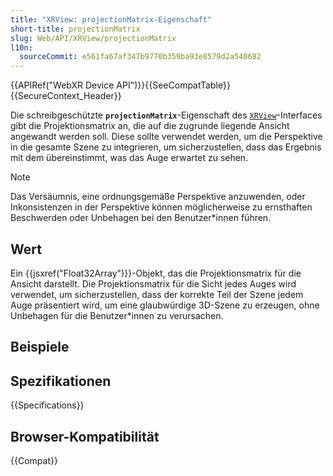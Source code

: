 ```yaml
---
title: "XRView: projectionMatrix-Eigenschaft"
short-title: projectionMatrix
slug: Web/API/XRView/projectionMatrix
l10n:
  sourceCommit: e561fa67af347b9770b359ba93e8579d2a540682
---
```


{{APIRef("WebXR Device API")}}{{SeeCompatTable}}{{SecureContext_Header}}

Die schreibgeschützte **`projectionMatrix`**-Eigenschaft des [`XRView`](/de/docs/Web/API/XRView)-Interfaces gibt die Projektionsmatrix an, die auf die zugrunde liegende Ansicht angewandt werden soll. Diese sollte verwendet werden, um die Perspektive in die gesamte Szene zu integrieren, um sicherzustellen, dass das Ergebnis mit dem übereinstimmt, was das Auge erwartet zu sehen.

> [!NOTE]
> Das Versäumnis, eine ordnungsgemäße Perspektive anzuwenden, oder Inkonsistenzen in der Perspektive können möglicherweise zu ernsthaften Beschwerden oder Unbehagen bei den Benutzer\*innen führen.

## Wert

Ein {{jsxref("Float32Array")}}-Objekt, das die Projektionsmatrix für die Ansicht darstellt. Die Projektionsmatrix für die Sicht jedes Auges wird verwendet, um sicherzustellen, dass der korrekte Teil der Szene jedem Auge präsentiert wird, um eine glaubwürdige 3D-Szene zu erzeugen, ohne Unbehagen für die Benutzer\*innen zu verursachen.

## Beispiele

## Spezifikationen

{{Specifications}}

## Browser-Kompatibilität

{{Compat}}
